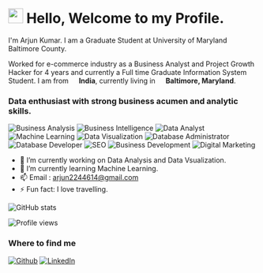 <h1><img src="https://emojis.slackmojis.com/emojis/images/1531849430/4246/blob-sunglasses.gif?1531849430" width="30"/> Hello, Welcome to my Profile. </h1>

<p> I'm Arjun Kumar. I am a Graduate Student at University of Maryland Baltimore County.</p>
<p> Worked for e-commerce industry as a Business Analyst and Project Growth Hacker for 4 years and currently a Full time Graduate Information System Student. I am from <img src="https://image.flaticon.com/icons/png/512/555/555462.png" width="13"/> <b>India</b>, currently living in <img src="https://image.flaticon.com/icons/svg/940/940207.svg" width="13"/> <b>Baltimore, Maryland</b>. </p>
<!--
**arjun2244614/arjun2244614** is a ✨ _special_ ✨ repository because its `README.md` (this file) appears on your GitHub profile.
--!>

<h3>Data enthusiast with strong business acumen and analytic skills.</h3>
<p>
  <img alt="Business Analysis" src="https://img.shields.io/badge/Business%20-Analysis-red" /> 
  <img alt="Business Intelligence" src="https://img.shields.io/badge/Business%20-Intelligence-brightgreen" />
  <img alt="Data Analyst" src="https://img.shields.io/badge/Data%20-Analysis-yellowgreen" />
  <img alt="Machine Learning" src="https://img.shields.io/badge/Machine%20-Learning-red" />
  <img alt="Data Visualization" src="https://img.shields.io/badge/Data%20-Visualization-lightgrey" />
  <img alt="Database Administrator" src="https://img.shields.io/badge/Data-Administrator-orange" />
  <img alt="Database Developer" src="https://img.shields.io/badge/Data-Developer-yellow" />
  <img alt="SEO" src="https://img.shields.io/badge/-SEO-green" />
  <img alt="Business Development" src="https://img.shields.io/badge/Business%20-Development-red" />
  <img alt="Digital Marketing" src="https://img.shields.io/badge/Digital%20-Marketing-brightgreen" />
  </p>

- 🔭 I’m currently working on Data Analysis and Data Vsualization.
- 🌱 I’m currently learning Machine Learning.
- 📫 Email : arjun2244614@gmail.com
- ⚡ Fun fact: I love travelling.

![GitHub stats](https://github-readme-stats.vercel.app/api?username=arjun2244614&show_icons=true)

![Profile views](https://gpvc.arturio.dev/arjun2244614)


<h3>Where to find me</h3>
<p><a href="https://github.com/arjun2244614" target="_blank"><img alt="Github" src="https://img.shields.io/badge/GitHub-%2312100E.svg?&style=for-the-badge&logo=Github&logoColor=white" /></a> <a href="https://www.linkedin.com/in/arjun-kumar28/" target="_blank"><img alt="LinkedIn" src="https://img.shields.io/badge/linkedin-%230077B5.svg?&style=for-the-badge&logo=linkedin&logoColor=white" /></a>
</p>
